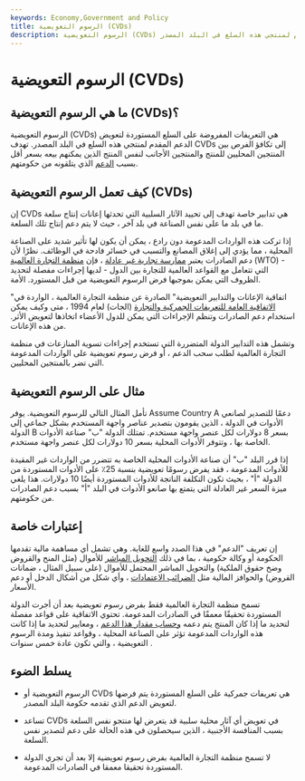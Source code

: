 ```yaml
---
keywords: Economy,Government and Policy
title: الرسوم التعويضية (CVDs)
description: الرسوم التعويضية (CVDs) هي التعريفات المفروضة على السلع المستوردة لتعويض الدعم المقدم لمنتجي هذه السلع في البلد المصدر.
---
```


# الرسوم التعويضية (CVDs)
## ما هي الرسوم التعويضية (CVDs)؟

الرسوم التعويضية (CVDs) هي التعريفات المفروضة على السلع المستوردة لتعويض الدعم المقدم لمنتجي هذه السلع في البلد المصدر. تهدف CVDs إلى تكافؤ الفرص بين المنتجين المحليين للمنتج والمنتجين الأجانب لنفس المنتج الذين يمكنهم بيعه بسعر أقل بسبب [الدعم](/subsidy) الذي يتلقونه من حكومتهم.

## كيف تعمل الرسوم التعويضية (CVDs)

إن CVDs هي تدابير خاصة تهدف إلى تحييد الآثار السلبية التي تحدثها إعانات إنتاج سلعة ما في بلد ما على نفس الصناعة في بلد آخر ، حيث لا يتم دعم إنتاج تلك السلعة.

إذا تركت هذه الواردات المدعومة دون رادع ، يمكن أن يكون لها تأثير شديد على الصناعة المحلية ، مما يؤدي إلى إغلاق المصانع والتسبب في خسائر فادحة في الوظائف. نظرًا لأن دعم الصادرات يعتبر [ممارسة تجارية غير عادلة](/unfair-trade-practice) ، فإن [منظمة التجارة العالمية](/wto) (WTO) - التي تتعامل مع القواعد العالمية للتجارة بين الدول - لديها إجراءات مفصلة لتحديد الظروف التي يمكن بموجبها فرض الرسوم التعويضية من قبل المستورد. الأمة.

"اتفاقية الإعانات والتدابير التعويضية" الصادرة عن منظمة التجارة العالمية ، الواردة في [الاتفاقية العامة للتعريفات الجمركية والتجارة](/gatt) (الجات) لعام 1994 ، متى وكيف يمكن استخدام دعم الصادرات وتنظم الإجراءات التي يمكن للدول الأعضاء اتخاذها لتعويض الأثر. من هذه الإعانات.

وتشمل هذه التدابير الدولة المتضررة التي تستخدم إجراءات تسوية المنازعات في منظمة التجارة العالمية لطلب سحب الدعم ، أو فرض رسوم تعويضية على الواردات المدعومة التي تضر بالمنتجين المحليين.

## مثال على الرسوم التعويضية

تأمل المثال التالي للرسوم التعويضية. يوفر Assume Country A دعمًا للتصدير لصانعي الأدوات في الدولة ، الذين يقومون بتصدير عناصر واجهة المستخدم بشكل جماعي إلى الدولة B بسعر 8 دولارات لكل عنصر واجهة مستخدم. تمتلك الدولة "ب" صناعة الأدوات الخاصة بها ، وتتوفر الأدوات المحلية بسعر 10 دولارات لكل عنصر واجهة مستخدم.

إذا قرر البلد "ب" أن صناعة الأدوات المحلية الخاصة به تتضرر من الواردات غير المقيدة للأدوات المدعومة ، فقد يفرض رسومًا تعويضية بنسبة 25٪ على الأدوات المستوردة من الدولة "أ" ، بحيث تكون التكلفة الناتجة للأدوات المستوردة أيضًا 10 دولارات. هذا يلغي ميزة السعر غير العادلة التي يتمتع بها صانعو الأدوات في البلد "أ" بسبب دعم الصادرات من حكومتهم.

## إعتبارات خاصة

إن تعريف "الدعم" في هذا الصدد واسع للغاية. وهي تشمل أي مساهمة مالية تقدمها الحكومة أو وكالة حكومية ، بما في ذلك [التحويل المباشر](/direct-transfer) للأموال (مثل المنح والقروض وضخ حقوق الملكية) والتحويل المباشر المحتمل للأموال (على سبيل المثال ، ضمانات القروض) والحوافز المالية مثل [الضرائب الاعتمادات](/taxcredit) ، وأي شكل من أشكال الدخل أو دعم الأسعار.

تسمح منظمة التجارة العالمية فقط بفرض رسوم تعويضية بعد أن أجرت الدولة المستوردة تحقيقًا معمقًا في الصادرات المدعومة. تحتوي الاتفاقية على قواعد مفصلة لتحديد ما إذا كان المنتج يتم دعمه [وحساب مقدار هذا الدعم](/subsidy) ، ومعايير لتحديد ما إذا كانت هذه الواردات المدعومة تؤثر على الصناعة المحلية ، وقواعد تنفيذ ومدة الرسوم التعويضية ، والتي تكون عادة خمس سنوات .

## يسلط الضوء

- الرسوم التعويضية أو CVDs هي تعريفات جمركية على السلع المستوردة يتم فرضها لتعويض الدعم الذي تقدمه حكومة البلد المصدر.

- تساعد CVDs في تعويض أي آثار محلية سلبية قد يتعرض لها منتجو نفس السلعة بسبب المنافسة الأجنبية ، الذين سيحصلون في هذه الحالة على دعم لتصدير نفس السلعة.

- لا تسمح منظمة التجارة العالمية بفرض رسوم تعويضية إلا بعد أن تجري الدولة المستوردة تحقيقا معمقا في الصادرات المدعومة.


